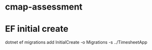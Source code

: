 # cmap-assessment

# EF initial create
dotnet ef migrations add InitialCreate -o Migrations -s ../TimesheetApp